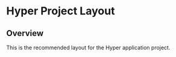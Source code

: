 # Hyper Project Layout

## Overview

This is the recommended layout for the Hyper application project.
